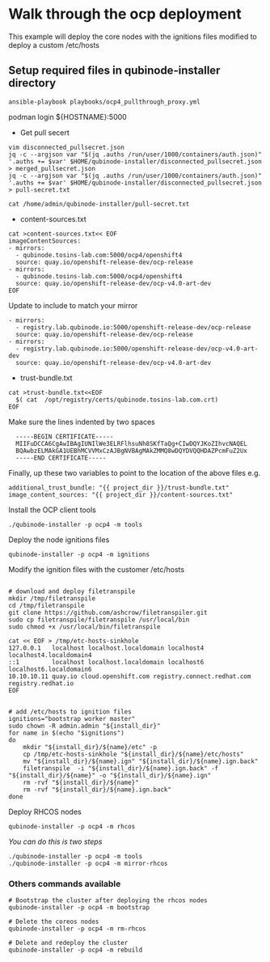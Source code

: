 # Walk through the ocp deployment

This example will deploy the core nodes with the ignitions files modified to deploy a custom /etc/hosts

## Setup required files in qubinode-installer directory

```
ansible-playbook playbooks/ocp4_pullthrough_proxy.yml
```

podman login ${HOSTNAME}:5000

* Get pull secert 
```
vim disconnected_pullsecret.json 
jq -c --argjson var "$(jq .auths /run/user/1000/containers/auth.json)" '.auths += $var' $HOME/qubinode-installer/disconnected_pullsecret.json > merged_pullsecret.json
jq -c --argjson var "$(jq .auths /run/user/1000/containers/auth.json)" '.auths += $var' $HOME/qubinode-installer/disconnected_pullsecret.json > pull-secret.txt

cat /home/admin/qubinode-installer/pull-secret.txt
```



* content-sources.txt
```
cat >content-sources.txt<< EOF
imageContentSources:
- mirrors:
  - qubinode.tosins-lab.com:5000/ocp4/openshift4
  source: quay.io/openshift-release-dev/ocp-release
- mirrors:
  - qubinode.tosins-lab.com:5000/ocp4/openshift4
  source: quay.io/openshift-release-dev/ocp-v4.0-art-dev
EOF
```

Update to include to match your mirror
```
- mirrors: 
  - registry.lab.qubinode.io:5000/openshift-release-dev/ocp-release
  source: quay.io/openshift-release-dev/ocp-release 
- mirrors: 
  - registry.lab.qubinode.io:5000/openshift-release-dev/ocp-v4.0-art-dev
  source: quay.io/openshift-release-dev/ocp-v4.0-art-dev
```

* trust-bundle.txt
```
cat >trust-bundle.txt<<EOF
  $( cat  /opt/registry/certs/qubinode.tosins-lab.com.crt)
EOF
```

Make sure the lines indented by two spaces
```
  -----BEGIN CERTIFICATE-----
  MIIFuDCCA6CgAwIBAgIUNIlWe3ELRFlhsuNh8SKfTaQg+CIwDQYJKoZIhvcNAQEL
  BQAwbzELMAkGA1UEBhMCVVMxCzAJBgNVBAgMAkZMMQ8wDQYDVQQHDAZPcmFuZ2Ux
  -----END CERTIFICATE-----
```

Finally, up these two variables to point to the location of the above files e.g.

```
additional_trust_bundle: "{{ project_dir }}/trust-bundle.txt"
image_content_sources: "{{ project_dir }}/content-sources.txt"
```

Install the OCP client tools

```
./qubinode-installer -p ocp4 -m tools
```

Deploy the node ignitions files
```
qubinode-installer -p ocp4 -m ignitions
```

Modify the ignition files with the customer /etc/hosts
```

# download and deploy filetranspile
mkdir /tmp/filetranspile
cd /tmp/filetranspile
git clone https://github.com/ashcrow/filetranspiler.git
sudo cp filetranspile/filetranspile /usr/local/bin
sudo chmod +x /usr/local/bin/filetranspile

cat << EOF > /tmp/etc-hosts-sinkhole
127.0.0.1   localhost localhost.localdomain localhost4 localhost4.localdomain4
::1         localhost localhost.localdomain localhost6 localhost6.localdomain6
10.10.10.11 quay.io cloud.openshift.com registry.connect.redhat.com registry.redhat.io
EOF


# add /etc/hosts to ignition files
ignitions="bootstrap worker master"
sudo chown -R admin.admin "${install_dir}"
for name in $(echo "$ignitions")
do
    mkdir "${install_dir}/${name}/etc" -p
    cp /tmp/etc-hosts-sinkhole "${install_dir}/${name}/etc/hosts"
    mv "${install_dir}/${name}.ign" "${install_dir}/${name}.ign.back"
    filetranspile  -i "${install_dir}/${name}.ign.back" -f "${install_dir}/${name}" -o "${install_dir}/${name}.ign"
    rm -rvf "${install_dir}/${name}"
    rm -rvf "${install_dir}/${name}.ign.back"
done

```

Deploy RHCOS nodes

```
qubinode-installer -p ocp4 -m rhcos
```


*You can do this is two steps*
```
./qubinode-installer -p ocp4 -m tools
./qubinode-installer -p ocp4 -m mirror-rhcos
```

### Others commands available

```
# Bootstrap the cluster after deploying the rhcos nodes
qubinode-installer -p ocp4 -m bootstrap

# Delete the coreos nodes
qubinode-installer -p ocp4 -m rm-rhcos

# Delete and redeploy the cluster
qubinode-installer -p ocp4 -m rebuild
```

